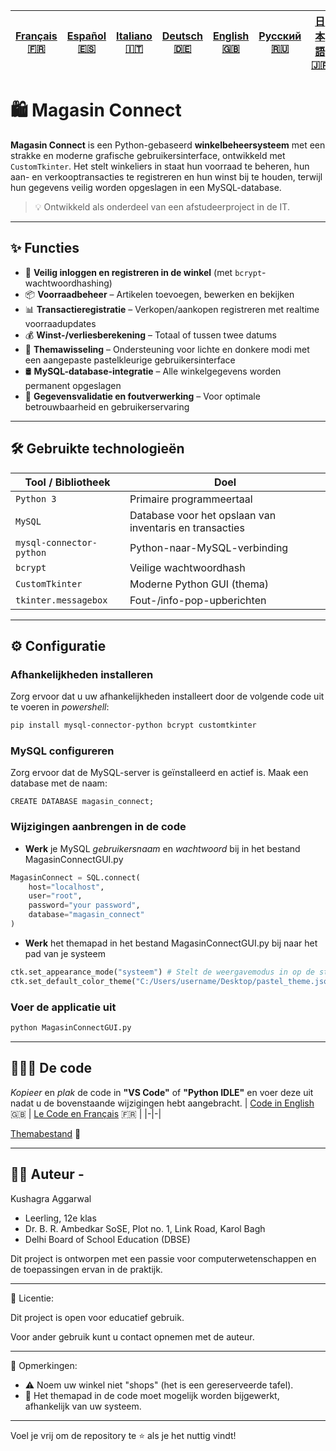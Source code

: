 | [Français 🇫🇷](/FR%20🇨🇵/README_fr.md) | [Español 🇪🇸](/ES%20🇪🇸/README_es.md) | [Italiano 🇮🇹](/IT%20🇮🇹/README_it.md) | [Deutsch 🇩🇪](/DE%20🇩🇪/README_de.md) | [English 🇬🇧](/README.md) | [Русский 🇷🇺](/RU%20🇷🇺/README_ru.md) | [日本語 🇯🇵](/JP%20🇯🇵/README_jp.md) |
|-|-|-|-|-|-|-| 
# 🛍️ Magasin Connect

**Magasin Connect** is een Python-gebaseerd **winkelbeheersysteem** met een strakke en moderne grafische gebruikersinterface, ontwikkeld met `CustomTkinter`. Het stelt winkeliers in staat hun voorraad te beheren, hun aan- en verkooptransacties te registreren en hun winst bij te houden, terwijl hun gegevens veilig worden opgeslagen in een MySQL-database.

> 💡 Ontwikkeld als onderdeel van een afstudeerproject in de IT.

---

## ✨ Functies

- 🔐 **Veilig inloggen en registreren in de winkel** (met `bcrypt`-wachtwoordhashing)
- 📦 **Voorraadbeheer** – Artikelen toevoegen, bewerken en bekijken
- 📊 **Transactieregistratie** – Verkopen/aankopen registreren met realtime voorraadupdates
- 💰 **Winst-/verliesberekening** – Totaal of tussen twee datums
- 🎨 **Themawisseling** – Ondersteuning voor lichte en donkere modi met een aangepaste pastelkleurige gebruikersinterface
- 🛢️ **MySQL-database-integratie** – Alle winkelgegevens worden permanent opgeslagen
- 🧹 **Gegevensvalidatie en foutverwerking** – Voor optimale betrouwbaarheid en gebruikerservaring

---

## 🛠️ Gebruikte technologieën

| Tool / Bibliotheek       | Doel                                                    |
|--------------------------|---------------------------------------------------------|
| `Python 3`               | Primaire programmeertaal                                |
| `MySQL`                  | Database voor het opslaan van inventaris en transacties |
| `mysql-connector-python` | Python-naar-MySQL-verbinding                            |
| `bcrypt`                 | Veilige wachtwoordhash                                  |
| `CustomTkinter`          | Moderne Python GUI (thema)                              |
| `tkinter.messagebox`     | Fout-/info-pop-upberichten                              |

---
## ⚙️ Configuratie
### Afhankelijkheden installeren
Zorg ervoor dat u uw afhankelijkheden installeert door de volgende code uit te voeren in *powershell*:
```bash
pip install mysql-connector-python bcrypt customtkinter
```

### MySQL configureren
Zorg ervoor dat de MySQL-server is geïnstalleerd en actief is. Maak een database met de naam:
```MySQL
CREATE DATABASE magasin_connect;
```

### Wijzigingen aanbrengen in de code
- **Werk** je MySQL *gebruikersnaam* en *wachtwoord* bij in het bestand MagasinConnectGUI.py
```Python
MagasinConnect = SQL.connect(
    host="localhost",
    user="root",
    password="your password",
    database="magasin_connect"
)
```

- **Werk** het themapad in het bestand MagasinConnectGUI.py bij naar het pad van je systeem
```Python
ctk.set_appearance_mode("systeem") # Stelt de weergavemodus in op de standaardinstelling van het systeem (licht of donker, afhankelijk van de systeeminstellingen)
ctk.set_default_color_theme("C:/Users/username/Desktop/pastel_theme.json") # Stelt het standaardkleurenthema in op een aangepast pastelthema (zie deze code). Wijzig het pad naar het themabestand indien nodig voor je systeem.
```

### Voer de applicatie uit
```bash
python MagasinConnectGUI.py
```
---

## 👨🏻‍💻 De code
*Kopieer* en *plak* de code in **"VS Code"** of **"Python IDLE"** en voer deze uit nadat u de bovenstaande wijzigingen hebt aangebracht.
| [Code in English](/MagasinConnectGUI.py) 🇬🇧 | [Le Code en Français](FR%20🇨🇵/MagasinConnectGUI_fr.py) 🇫🇷 |
|-|-|

[Themabestand](/pastel_theme.json) 🎨

---

## 🙋‍♂️ Auteur - 
Kushagra Aggarwal
- Leerling, 12e klas
- Dr. B. R. Ambedkar SoSE, Plot no. 1, Link Road, Karol Bagh
- Delhi Board of School Education (DBSE)

Dit project is ontworpen met een passie voor computerwetenschappen en de toepassingen ervan in de praktijk.

---

📄 Licentie:

Dit project is open voor educatief gebruik.

Voor ander gebruik kunt u contact opnemen met de auteur.

---

📌 Opmerkingen:

- ⚠️ Noem uw winkel niet "shops" (het is een gereserveerde tafel).
- 🎨 Het themapad in de code moet mogelijk worden bijgewerkt, afhankelijk van uw systeem.

---

Voel je vrij om de repository te ⭐ als je het nuttig vindt!
